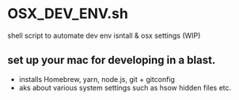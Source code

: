 # OSX_DEV_ENV.sh
 shell script to automate dev env isntall & osx settings (WIP)

## set up your mac for developing in a blast.

- installs Homebrew, yarn, node.js, git + gitconfig 
- aks about various system settings such as hsow hidden files etc. 
